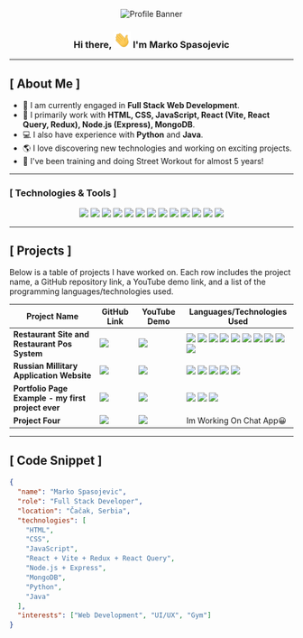 <div align="center">

![Profile Banner](https://i.redd.it/n8agw6z2smyb1.gif)

### Hi there, <img src="https://raw.githubusercontent.com/ABSphreak/ABSphreak/master/gifs/Hi.gif" width="30px" /> I'm Marko Spasojevic

</div>

---

## [ About Me ]

- 🌱 I am currently engaged in **Full Stack Web Development**.
- 🔭 I primarily work with **HTML, CSS, JavaScript, React (Vite, React Query, Redux), Node.js (Express), MongoDB**.
- 💻 I also have experience with **Python** and **Java**.
- 🌎 I love discovering new technologies and working on exciting projects.
- 🏅 I've been training and doing Street Workout for almost 5 years!
---

### [ Technologies & Tools ]

<div align="center">
  
  <!-- Example badges; customize as desired -->
  <img src="https://img.shields.io/badge/-HTML5-E34F26?style=flat&logo=html5&logoColor=white" />
  <img src="https://img.shields.io/badge/-CSS3-1572B6?style=flat&logo=css3&logoColor=white" />
  <img src="https://img.shields.io/badge/-JavaScript-F7DF1E?style=flat&logo=javascript&logoColor=black" />
  <img src="https://img.shields.io/badge/-React-61DAFB?style=flat&logo=react&logoColor=black" />
  <img src="https://img.shields.io/badge/-Vite-646CFF?style=flat&logo=vite&logoColor=white" />
  <img src="https://img.shields.io/badge/-React%20Query-FF4154?style=flat&logo=reactquery&logoColor=white" />
  <img src="https://img.shields.io/badge/-Redux-764ABC?style=flat&logo=redux&logoColor=white" />
  <img src="https://img.shields.io/badge/-Node.js-339933?style=flat&logo=node.js&logoColor=white" />
  <img src="https://img.shields.io/badge/-Express-000000?style=flat&logo=express&logoColor=white" />
  <img src="https://img.shields.io/badge/-MongoDB-47A248?style=flat&logo=mongodb&logoColor=white" />
  <img src="https://img.shields.io/badge/-Python-3776AB?style=flat&logo=python&logoColor=white" />
  <img src="https://img.shields.io/badge/-Java-007396?style=flat&logo=java&logoColor=white" />
  <img src="https://img.shields.io/badge/-TailwindCSS-38B2AC?style=flat&logo=tailwindcss&logoColor=white" />
  
</div>

---

## [ Projects ]

Below is a table of projects I have worked on. Each row includes the project name, a GitHub repository link, a YouTube demo link, and a list of the programming languages/technologies used.

| **Project Name**                                        | **GitHub Link**                                                                                                                                                        | **YouTube Demo**                                                                                                                                          | **Languages/Technologies Used**                                                                                                                                                                                                                                                                               |
|---------------------------------------------------------|-------------------------------------------------------------------------------------------------------------------------------------------------------------------------|-----------------------------------------------------------------------------------------------------------------------------------------------------------|---------------------------------------------------------------------------------------------------------------------------------------------------------------------------------------------------------------------------------------------------------------------------------------------------------------|
| **Restaurant Site and Restaurant Pos System**         | [<img src="https://img.shields.io/badge/-GitHub-181717?style=flat&logo=github&logoColor=white" height="20">](https://github.com/spasojewagner/restaurant-site-and-restaurant-pos-system) | [<img src="https://img.shields.io/badge/-YouTube-red?style=flat&logo=youtube&logoColor=white" height="20">](https://www.youtube.com/watch?v=483IRS_obQE) | [<img src="https://img.shields.io/badge/-HTML-E34F26?style=flat&logo=html5&logoColor=white" height="20">](#) [<img src="https://img.shields.io/badge/-CSS-1572B6?style=flat&logo=css3&logoColor=white" height="20">](#) [<img src="https://img.shields.io/badge/-JavaScript-F7DF1E?style=flat&logo=javascript&logoColor=black" height="20">](#) [<img src="https://img.shields.io/badge/-React-61DAFB?style=flat&logo=react&logoColor=black" height="20">](#) [<img src="https://img.shields.io/badge/-Redux-764ABC?style=flat&logo=redux&logoColor=white" height="20">](#) [<img src="https://img.shields.io/badge/-React%20Query-FF4154?style=flat&logo=reactquery&logoColor=white" height="20">](#) [<img src="https://img.shields.io/badge/-TailwindCSS-38B2AC?style=flat&logo=tailwindcss&logoColor=white" height="20">](#) [<img src="https://img.shields.io/badge/-Node.js-339933?style=flat&logo=node.js&logoColor=white" height="20">](#) [<img src="https://img.shields.io/badge/-Express-000000?style=flat&logo=express&logoColor=white" height="20">](#) [<img src="https://img.shields.io/badge/-MongoDB-47A248?style=flat&logo=mongodb&logoColor=white" height="20">](#) |
| **Russian Millitary Application Website**             | [<img src="https://img.shields.io/badge/-GitHub-181717?style=flat&logo=github&logoColor=white" height="20">](https://github.com/spasojewagner/russian-millitary-website)             | [<img src="https://img.shields.io/badge/-YouTube-red?style=flat&logo=youtube&logoColor=white" height="20">](https://www.youtube.com/watch?v=97nvFMQ35Pk)               | [<img src="https://img.shields.io/badge/-React-61DAFB?style=flat&logo=react&logoColor=black" height="20">](https://reactjs.org/) [<img src="https://img.shields.io/badge/-Vite-646CFF?style=flat&logo=vite&logoColor=white" height="20">](https://vitejs.dev/) [<img src="https://img.shields.io/badge/-HTML5-E34F26?style=flat&logo=html5&logoColor=white" height="20">](https://developer.mozilla.org/en-US/docs/Web/HTML) [<img src="https://img.shields.io/badge/-CSS3-1572B6?style=flat&logo=css3&logoColor=white" height="20">](https://developer.mozilla.org/en-US/docs/Web/CSS) [<img src="https://img.shields.io/badge/-JavaScript-F7DF1E?style=flat&logo=javascript&logoColor=black" height="20">](https://developer.mozilla.org/en-US/docs/Web/JavaScript) |
| **Portfolio Page Example - my first project ever**    | [<img src="https://img.shields.io/badge/-GitHub-181717?style=flat&logo=github&logoColor=white" height="20">](https://github.com/spasojewagner/my-portfolio-page)         | [<img src="https://img.shields.io/badge/-YouTube-red?style=flat&logo=youtube&logoColor=white" height="20">](https://youtu.be/example3)               | [<img src="https://img.shields.io/badge/-HTML5-E34F26?style=flat&logo=html5&logoColor=white" height="20">](https://developer.mozilla.org/en-US/docs/Web/HTML) [<img src="https://img.shields.io/badge/-CSS3-1572B6?style=flat&logo=css3&logoColor=white" height="20">](https://developer.mozilla.org/en-US/docs/Web/CSS) [<img src="https://img.shields.io/badge/-JavaScript-F7DF1E?style=flat&logo=javascript&logoColor=black" height="20">](https://developer.mozilla.org/en-US/docs/Web/JavaScript) |
| **Project Four**                                      | [<img src="https://img.shields.io/badge/-GitHub-181717?style=flat&logo=github&logoColor=white" height="20">](https://github.com/username/project-four)                      | [<img src="https://img.shields.io/badge/-YouTube-red?style=flat&logo=youtube&logoColor=white" height="20">](https://youtu.be/example4)               | Im Working On Chat App😀                                                                                                                                                                                                                                                             |

---

## [ Code Snippet ]

```json
{
  "name": "Marko Spasojevic",
  "role": "Full Stack Developer",
  "location": "Čačak, Serbia",
  "technologies": [
    "HTML", 
    "CSS", 
    "JavaScript", 
    "React + Vite + Redux + React Query", 
    "Node.js + Express", 
    "MongoDB", 
    "Python", 
    "Java"
  ],
  "interests": ["Web Development", "UI/UX", "Gym"]
}

